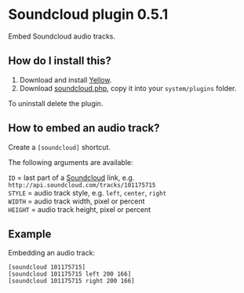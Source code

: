 Soundcloud plugin 0.5.1
=======================
Embed Soundcloud audio tracks.

How do I install this?
----------------------
1. Download and install [Yellow](https://github.com/datenstrom/yellow/).  
2. Download [soundcloud.php](soundcloud.php?raw=true), copy it into your `system/plugins` folder.  

To uninstall delete the plugin.

How to embed an audio track?
----------------------------
Create a `[soundcloud]` shortcut.
 
The following arguments are available:

`ID` = last part of a [Soundcloud](http://www.soundcloud.com/) link, e.g. `http://api.soundcloud.com/tracks/101175715`  
`STYLE` = audio track style, e.g. `left`, `center`, `right`  
`WIDTH` = audio track width, pixel or percent  
`HEIGHT` = audio track height, pixel or percent   

Example
-------
Embedding an audio track:

    [soundcloud 101175715]
    [soundcloud 101175715 left 200 166]
    [soundcloud 101175715 right 200 166]